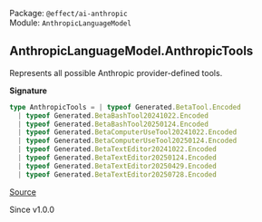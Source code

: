 Package: `@effect/ai-anthropic`<br />
Module: `AnthropicLanguageModel`<br />

## AnthropicLanguageModel.AnthropicTools

Represents all possible Anthropic provider-defined tools.

**Signature**

```ts
type AnthropicTools = | typeof Generated.BetaTool.Encoded
  | typeof Generated.BetaBashTool20241022.Encoded
  | typeof Generated.BetaBashTool20250124.Encoded
  | typeof Generated.BetaComputerUseTool20241022.Encoded
  | typeof Generated.BetaComputerUseTool20250124.Encoded
  | typeof Generated.BetaTextEditor20241022.Encoded
  | typeof Generated.BetaTextEditor20250124.Encoded
  | typeof Generated.BetaTextEditor20250429.Encoded
  | typeof Generated.BetaTextEditor20250728.Encoded
```

[Source](https://github.com/Effect-TS/effect/tree/main/packages/ai/anthropic/src/AnthropicLanguageModel.ts#L1296)

Since v1.0.0